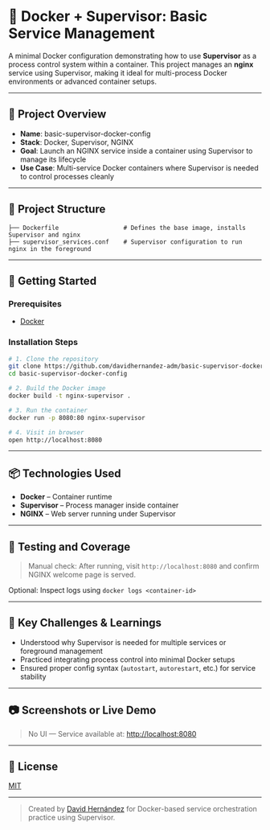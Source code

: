 # 🧩 Docker + Supervisor: Basic Service Management

A minimal Docker configuration demonstrating how to use **Supervisor** as a process control system within a container. This project manages an **nginx** service using Supervisor, making it ideal for multi-process Docker environments or advanced container setups.

---

## 📌 Project Overview

* **Name**: basic-supervisor-docker-config
* **Stack**: Docker, Supervisor, NGINX
* **Goal**: Launch an NGINX service inside a container using Supervisor to manage its lifecycle
* **Use Case**: Multi-service Docker containers where Supervisor is needed to control processes cleanly

---

## 📁 Project Structure

```
├── Dockerfile                  # Defines the base image, installs Supervisor and nginx
├── supervisor_services.conf    # Supervisor configuration to run nginx in the foreground
```

---

## 🚀 Getting Started

### Prerequisites

* [Docker](https://www.docker.com/products/docker-desktop)

### Installation Steps

```bash
# 1. Clone the repository
git clone https://github.com/davidhernandez-adm/basic-supervisor-docker-config.git
cd basic-supervisor-docker-config

# 2. Build the Docker image
docker build -t nginx-supervisor .

# 3. Run the container
docker run -p 8080:80 nginx-supervisor

# 4. Visit in browser
open http://localhost:8080
```

---

## 📦 Technologies Used

* **Docker** – Container runtime
* **Supervisor** – Process manager inside container
* **NGINX** – Web server running under Supervisor

---

## 🧪 Testing and Coverage

> Manual check: After running, visit `http://localhost:8080` and confirm NGINX welcome page is served.

Optional: Inspect logs using `docker logs <container-id>`

---

## 🧠 Key Challenges & Learnings

* Understood why Supervisor is needed for multiple services or foreground management
* Practiced integrating process control into minimal Docker setups
* Ensured proper config syntax (`autostart`, `autorestart`, etc.) for service stability

---

## 📷 Screenshots or Live Demo

> No UI — Service available at: [http://localhost:8080](http://localhost:8080)

---

## 📜 License

[MIT](https://opensource.org/licenses/MIT)

---

> Created by [David Hernández](https://github.com/davidhernandez-adm) for Docker-based service orchestration practice using Supervisor.
